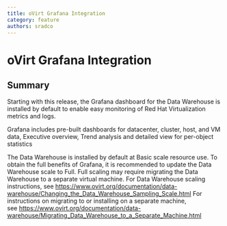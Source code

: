 ```yaml
---
title: oVirt Grafana Integration
category: feature
authors: sradco
---
```

# oVirt Grafana Integration

## Summary

Starting with this release, the Grafana dashboard for the Data Warehouse is installed by default to enable easy monitoring of Red Hat Virtualization metrics and logs.

Grafana includes pre-built dashboards for datacenter, cluster, host, and VM data, Executive overview, Trend analysis and detailed view for per-object statistics 

The Data Warehouse is installed by default at Basic scale resource use. 
To obtain the full benefits of Grafana, it is recommended to update the Data Warehouse scale to Full.
Full scaling may require migrating the Data Warehouse to a separate virtual machine.
For Data Warehouse scaling instructions, see https://www.ovirt.org/documentation/data-warehouse/Changing_the_Data_Warehouse_Sampling_Scale.html
For instructions on migrating to or installing on a separate machine, see https://www.ovirt.org/documentation/data-warehouse/Migrating_Data_Warehouse_to_a_Separate_Machine.html
